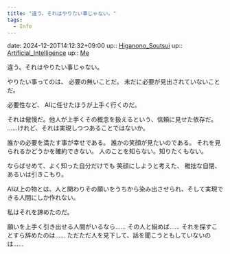 ```yaml
---
title: "違う。それはやりたい事じゃない。"
tags:
  - Info
---
```


date: 2024-12-20T14:12:32+09:00
up:: [Higanono_Soutsui](../Bar/Novel/Nacaria/Higanono_Soutsui.md)
up:: [Artificial_Intelligence](../Bar/Novel/Topics/Artificial_Intelligence.md)
up:: [Me](../Bar/Novel/Chaos/Me.md)

違う。それはやりたい事じゃない。

やりたい事ってのは、
必要の無いことだ。
未だに必要が見出されていないことだ。

必要性など、
AIに任せたほうが上手く行くのだ。

それは傲慢だ。他人が上手くその概念を扱えるという、信頼に見せた依存だ。
……けれど、それは実現しつつあることではないか。

誰かの必要を満たす事が幸せである。
誰かの笑顔が見たいのである。
それを見られるかどうかを確約できない。
人のことを知らない。知りたくもない。

ならばせめて、よく知った自分だけでも
笑顔にしようと考えた、
稚拙な自閉、あるいは引きこもり。

AI以上の物とは、人と関わりその願いをうちから染み出させられ、そして実現できる人間にしか作れない。

私はそれを諦めたのだ。

願いを上手く引き出せる人間がいるなら……
その人と組めば……
それを探すことすら辞めたのは……
ただただ人を見下して、話を聞こうともしていないのは……
